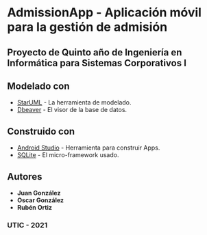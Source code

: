 # AdmissionApp - Aplicación móvil para la gestión de admisión
## Proyecto de Quinto año de Ingeniería en Informática para Sistemas Corporativos I

## Modelado con
* [StarUML](http://staruml.io/) - La herramienta de modelado.
* [Dbeaver](https://dbeaver.io/) - El visor de la base de datos.

## Construido con
* [Android Studio](https://developer.android.com/studio) - Herramienta para construir Apps.
* [SQLite](https://www.sqlite.org/index.html) - El micro-framework usado.

## Autores
* **Juan González**
* **Oscar González**
* **Rubén Ortiz**

### UTIC - 2021